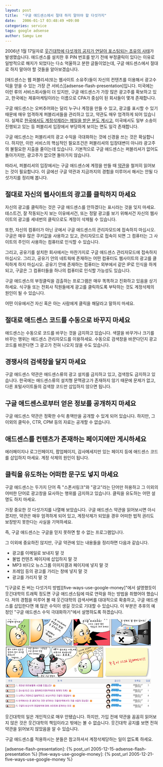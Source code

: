 ```yaml
---
layout: post
title:  "구글 애드센스에서 절대 하지 말아야 할 다섯가지"
date:   2006-01-17 03:48:49 +09:00
categories: service
tags: google adsense
author: Samgu Lee
---
```

2006년 1월 17일자로 [웃긴대학에 다섯개의 공지가 연달아 포스팅되는 초유의 사태](http://event.humoruniv.dreamwiz.com/list.html?code=google)가 발생했습니다. 애드센스를 설치한 후 PIN 번호를 받기 전에 부정클릭이 있다는 이유로 일방적으로 해지가 되었다는 다소 억울하고 분한 글들이었는데, 구글 애드센스에서 절대로 하지 말아야 할 것들을 알아보겠습니다.

[애드센스는 웹 퍼블리셔(또는 웹사이트 소유주)들이 자신의 컨텐츠를 이용해서 광고수익을 얻을 수 있는 가장 큰 서비스][adsense-flash-presentation]입니다. 미국에는 이런 류의 서비스회사들이 더 있지만, 구글 애드센스가 가장 많은 광고주를 확보하고 있고, 한국에는 제휴마케팅이라는 이름으로 CPA가 중심이 된 회사들이 몇개 존재합니다.

구글 애드센스는 오버추어와는 달리 누구나 계정을 만들 수 있고, 광고를 표시할 수 있기 때문에 매우 엄격하게 퍼블리셔들을 관리하고 있고, 약관도 매우 엄격하게 되어 있습니다. 실제로 [한국에서도 계정삭제라는 메일을 받은 분도 계시고](http://miniwini.com/miniwinis/bbs/index.php?bid=talk&#038;mode=read&#038;id=68223), 미국에서도 일부 소송이 진행되고 있는 등 퍼블리셔 입장에서 부당하게 보이는 면도 일각 존재합니다.

구글 애드센스는 퍼블리셔의 광고 수익을 극대화하는 것에 신경을 쓰는 것은 확실합니다. 하지만, 이런 서비스의 핵심적인 필요조건은 퍼블리셔의 입장대변이 아니라 광고주의 불필요한 지출을 줄이는데 있습니다. 기본적으로 구글 애드센스는 퍼블리셔가 없어도 돌아가지만, 광고주가 없으면 돌아가지 않습니다.

따라서, 퍼블리셔의 입장에서는 구글 애드센스에 계정을 만들 때 [약관](https://www.google.com/adsense/localized-terms)을 철저히 읽어보는 것이 필요합니다. 이 글에선 구글 약관과 지금까지의 경험을 미루어서 해서는 안될 다섯가지를 정리해 봅니다.

## 절대로 자신의 웹사이트의 광고를 클릭하지 마세요

자신의 광고를 클릭하는 것은 구글 애드센스를 안하겠다는 표시라는 것을 잊지 마세요. 테스트건, 잘 작동되는지 보는 이유에서건, 또는 정말 광고를 보기 위해서건 자신의 웹사이트의 광고를 세네번의 클릭으로도 계정이 삭제될 수 있습니다.

또한, 자신의 컴퓨터가 아닌 곳에서 구글 애드센스의 관리자모드에 접속하지 마십시오. 구글은 매우 많은 쿠키값을 사용하고 있고, 관리자모드로 접속이 되면 그 컴퓨터는 그 사이트의 주인이 사용하는 컴퓨터로 인식할 수 있습니다.

그리고, 공유기를 설치한 회사에서는 마찬가지로 구글 애드센스 관리자모드에 접속하지 마십시오. 그리고, 공유기 안의 네트웍에 존재하는 어떤 컴퓨터도 웹사이트의 광고를 클릭하게 하지 마십시오. 공유기 안에 존재하는 컴퓨터는 외부에서 같은 IP로 인식을 하게 되고, 구글은 그 컴퓨터들을 하나의 컴퓨터로 인식할 가능성도 있습니다.

구글 애드센스의 부정클릭을 검출하는 프로그램은 매우 똑똑하고 진화하고 있음을 상기하세요. 식구들 또는 전회사 직원들에게 광고를 클릭하도록 부탁하는 것도 계정삭제의 원인이 될 수 있습니다.

어떤 이유에서건 자신 혹은 아는 사람에게 클릭을 해달라고 말하지 마세요.

## 절대로 애드센스 코드를 수동으로 바꾸지 마세요

애드센스는 수동으로 코드를 바꾸는 것을 금지하고 있습니다. 색깔을 바꾸거나 크기를 바꾸는 행위는 애드센스 관리자모드를 이용하세요. 수동으로 검색창을 바꾼다던지 광고코드를 바꾼다면 그 광고가 전혀 나오지 않을 수도 있습니다.

## 경쟁사의 검색창을 달지 마세요

구글 애드센스 약관은 애드센스류의 광고 설치를 금지하고 있고, 검색창도 금지하고 있습니다. 한국에는 애드센스류의 설치형 문맥광고가 존재하지 않기 때문에 문제가 없고, 다른 포털사이트들의 검색창 코드만 삽입하지 않으면 됩니다.

## 구글 애드센스로부터 얻은 정보를 공개하지 마세요

구글 애드센스 약관은 정확한 수익 총액만을 공개할 수 있게 되어 있습니다. 하지만, 그 이외의 클릭수, CTR, CPM 등의 자료는 공개할 수 없습니다.

## 애드센스를 컨텐츠가 존재하는 페이지에만 게시하세요

에러페이지나 로그인페이지, 팝업페이지, 감사메세지만 있는 페이지 등에 애드센스 코드를 삽입하지 마세요. 계정 삭제의 원인이 됩니다.

## 클릭을 유도하는 어떠한 문구도 넣지 마세요

구글 애드센스는 두가지 단어 즉 "스폰서링크"와 "광고"라는 단어만 허용하고 그 이외의 어떠한 단어로 광고창을 묘사하는 행위를 금지하고 있습니다. 클릭을 유도하는 어떤 설명도 하지 마세요.

가장 중요한 것 다섯가지를 나열해 보았습니다. 구글 애드센스 약관을 읽어보시면 아시겠지만, 약관은 매우 엄격하게 되어 있고, 계정삭제가 되었을 경우 어떠한 법적 권리도 보장받지 못한다는 사실을 기억하세요.

즉, 구글 애드센스는 구글을 믿지 못하면 할 수 없는 프로그램입니다.

그 이외에 중요하진 않지만, 구글 약관에 있는 내용들을 정리하면 다음과 같습니다.

- 광고를 이메일로 보내지 말 것
- 불법 컨텐츠 페이지에 삽입하지 말 것
- MP3 비디오 뉴스그룹 이미지결과 페이지에 넣지 말 것
- 프레임 등의 광고를 가리는 창에 넣지 말 것
- 광고를 가리지 말 것

"[구글로 돈 버는 다섯가지 방법][five-ways-use-google-money]"에서 설명했듯이 웃긴대학의 트래픽 정도면 구글 애드센스팀에 따로 연락을 하는 방법을 취했어야 했습니다. 저의 경험을 미루어 볼 때 웃긴대학의 검색서버를 대대적으로 확충하고, 구글 애드센스를 삽입한다면 꽤 많은 수익이 생길 것으로 기대할 수 있습니다. 이 부분은 추후의 예정인 "구글 애드센스 수익 극대화하기"에서 설명하도록 하겠습니다.

![웃긴대학에서 애드센스 계정삭제에 분개해서 올린 공지사항과 만화](/assets/humoruniv_google_account_ba.jpg)

웃긴대학의 일은 개인적으로 매우 안됐습니다. 하지만, 가입 전에 약관을 꼼꼼히 읽어보지 않은 것은 웃긴대학의 책임이라고 밖에는 볼 수 없습니다. 웃긴대학 공지를 보면 전혀 약관을 읽어보지 않았음을 알 수 있습니다.

구글 애드센스를 적용하시는 분들은 참고하셔서 계정삭제당하는 일이 없도록 하세요.

[adsense-flash-presentation]: {% post_url 2005-12-15-adsense-flash-presentation %}
[five-ways-use-google-money]: {% post_url 2005-12-21-five-ways-use-google-money %}